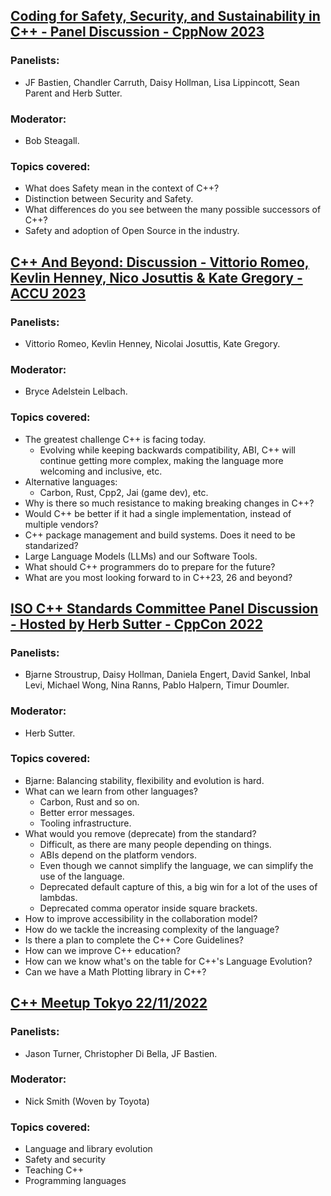 ## [Coding for Safety, Security, and Sustainability in C++ - Panel Discussion - CppNow 2023](https://www.youtube.com/watch?v=jFi5cILjbA4)
### Panelists:
* JF Bastien, Chandler Carruth, Daisy Hollman, Lisa Lippincott, Sean Parent and Herb Sutter.
### Moderator: 
* Bob Steagall.
### Topics covered:
* What does Safety mean in the context of C++?
* Distinction between Security and Safety.
* What differences do you see between the many possible successors of C++?
* Safety and adoption of Open Source in the industry.

## [C++ And Beyond: Discussion - Vittorio Romeo, Kevlin Henney, Nico Josuttis & Kate Gregory - ACCU 2023](https://www.youtube.com/watch?v=_AmjHjYUx6c)
### Panelists:
* Vittorio Romeo, Kevlin Henney, Nicolai Josuttis, Kate Gregory.
### Moderator: 
* Bryce Adelstein Lelbach.
### Topics covered:
* The greatest challenge C++ is facing today.
  * Evolving while keeping backwards compatibility, ABI, C++ will continue getting more complex, making the language more welcoming and inclusive, etc.
* Alternative languages:
  * Carbon, Rust, Cpp2, Jai (game dev), etc.
* Why is there so much resistance to making breaking changes in C++?
* Would C++ be better if it had a single implementation, instead of multiple vendors?
* C++ package management and build systems. Does it need to be standarized?
* Large Language Models (LLMs) and our Software Tools.
* What should C++ programmers do to prepare for the future?
* What are you most looking forward to in C++23, 26 and beyond?

## [ISO C++ Standards Committee Panel Discussion - Hosted by Herb Sutter - CppCon 2022](https://www.youtube.com/watch?v=VI21tpdkHA8)
### Panelists:
* Bjarne Stroustrup, Daisy Hollman, Daniela Engert, David Sankel, Inbal Levi, Michael Wong, Nina Ranns, Pablo Halpern, Timur Doumler.
### Moderator: 
* Herb Sutter.
### Topics covered:
* Bjarne: Balancing stability, flexibility and evolution is hard.
* What can we learn from other languages? 
  * Carbon, Rust and so on.
  * Better error messages.
  * Tooling infrastructure.
* What would you remove (deprecate) from the standard?
  * Difficult, as there are many people depending on things.
  * ABIs depend on the platform vendors.
  * Even though we cannot simplify the language, we can simplify the use of the language.
  * Deprecated default capture of this, a big win for a lot of the uses of lambdas.
  * Deprecated comma operator inside square brackets.
* How to improve accessibility in the collaboration model?
* How do we tackle the increasing complexity of the language?
* Is there a plan to complete the C++ Core Guidelines?
* How can we improve C++ education?
* How can we know what's on the table for C++'s Language Evolution?
* Can we have a Math Plotting library in C++?

## [C++ Meetup Tokyo 22/11/2022](https://www.youtube.com/watch?v=FU5Tl_Zdtmw)
### Panelists:
* Jason Turner, Christopher Di Bella, JF Bastien.
### Moderator: 
* Nick Smith (Woven by Toyota)
### Topics covered:
* Language and library evolution
* Safety and security
* Teaching C++
* Programming languages


